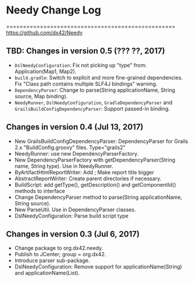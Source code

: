 # Needy Change Log
==================================================
<https://github.com/dx42/Needy>


TBD: Changes in version 0.5 (??? ??, 2017)
--------------------------------------------------
- `DslNeedyConfiguration`: Fix not picking up "type" from: Application(Map1, Map2).
- `build.gradle`: Switch to explicit and more fine-grained dependencies. Fix "Class path contains multiple SLF4J bindings" warning.
- `DependencyParser`: Change to parse(String applicationName, String source, Map binding).
- `NeedyRunner`, `DslNeedyConfiguration`, `GradleDependencyParser` and `GrailsBuildConfigDependencyParser`: Support passed-in binding.


Changes in version 0.4 (Jul 13, 2017)
--------------------------------------------------
- New GrailsBuildConfigDependencyParser: DependencyParser for Grails 2.x "BuildConfig.groovy" files. Type="grails2"
- NeedyRunner: use new DependencyParserFactory.
- New DependencyParserFactory with getDependencyParser(String name, String type). Use in NeedyRunner.
- ByArtifactHtmlReportWriter: Add <meta http-equiv="Content-Type" content="text/html">; Make report title bigger
- AbstractReportWriter: Create parent directories if necessary.
- BuildScript: add getType(), getDescription() and getComponentId() methods to interface
- Change DependencyParser method to parse(String applicationName, String source).
- New ParseUtil. Use in DependencyParser classes.
- DslNeedyConfiguration: Parse build script type


Changes in version 0.3 (Jul 6, 2017)
--------------------------------------------------
- Change package to org.dx42.needy.
- Publish to JCenter; group = org.dx42.
- Introduce parser sub-package.
- DslNeedyConfiguration: Remove support for applicationName(String) and applicationName(List<String>).
